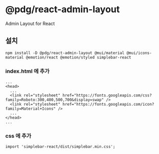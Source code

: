 # @pdg/react-admin-layout

Admin Layout for React 

## 설치
```
npm install -D @pdg/react-admin-layout @mui/material @mui/icons-material @emotion/react @emotion/styled simplebar-react
```

### index.html 에 추가
```
...
<head>
  ...
  <link rel="stylesheet" href="https://fonts.googleapis.com/css?family=Roboto:300,400,500,700&display=swap" />
  <link rel="stylesheet" href="https://fonts.googleapis.com/icon?family=Material+Icons" />
  ...
</head>
...
```

### css 에 추가
```
import 'simplebar-react/dist/simplebar.min.css';
```
